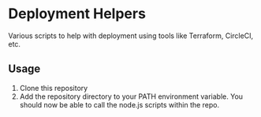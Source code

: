 # Deployment Helpers
Various scripts to help with deployment using tools like Terraform, CircleCI, etc.

## Usage
1. Clone this repository
1. Add the repository directory to your PATH environment variable. You should now be able to call the node.js scripts within the repo.